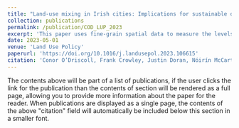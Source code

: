 ```yaml
---
title: "Land-use mixing in Irish cities: Implications for sustainable development"
collection: publications
permalink: /publication/COD_LUP_2023
excerpt: 'This paper uses fine-grain spatial data to measure the levels of land-use mixing (land-use entropy) across the five major cities of the Republic of Ireland, and assesses the impacts these patterns may have on regional economic, environmental, and social outcomes.'
date: 2023-05-01
venue: 'Land Use Policy'
paperurl: 'https://doi.org/10.1016/j.landusepol.2023.106615'
citation: 'Conor O’Driscoll, Frank Crowley, Justin Doran, Nóirín McCarthy. (2023). Land-use mixing in Irish cities: Implications for sustainable development. Land Use Policy, 128, 1-7'
---
```


The contents above will be part of a list of publications, if the user clicks the link for the publication than the contents of section will be rendered as a full page, allowing you to provide more information about the paper for the reader. When publications are displayed as a single page, the contents of the above "citation" field will automatically be included below this section in a smaller font.
